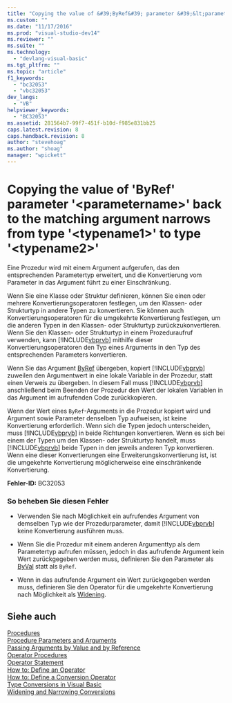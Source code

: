 ```yaml
---
title: "Copying the value of &#39;ByRef&#39; parameter &#39;&lt;parametername&gt;&#39; back to the matching argument narrows from type &#39;&lt;typename1&gt;&#39; to type &#39;&lt;typename2&gt;&#39; | Microsoft Docs"
ms.custom: ""
ms.date: "11/17/2016"
ms.prod: "visual-studio-dev14"
ms.reviewer: ""
ms.suite: ""
ms.technology: 
  - "devlang-visual-basic"
ms.tgt_pltfrm: ""
ms.topic: "article"
f1_keywords: 
  - "bc32053"
  - "vbc32053"
dev_langs: 
  - "VB"
helpviewer_keywords: 
  - "BC32053"
ms.assetid: 281564b7-99f7-451f-b10d-f985e831bb25
caps.latest.revision: 8
caps.handback.revision: 8
author: "stevehoag"
ms.author: "shoag"
manager: "wpickett"
---
```

# Copying the value of &#39;ByRef&#39; parameter &#39;&lt;parametername&gt;&#39; back to the matching argument narrows from type &#39;&lt;typename1&gt;&#39; to type &#39;&lt;typename2&gt;&#39;
Eine Prozedur wird mit einem Argument aufgerufen, das den entsprechenden Parametertyp erweitert, und die Konvertierung vom Parameter in das Argument führt zu einer Einschränkung.  
  
 Wenn Sie eine Klasse oder Struktur definieren, können Sie einen oder mehrere Konvertierungsoperatoren festlegen, um den Klassen\- oder Strukturtyp in andere Typen zu konvertieren.  Sie können auch Konvertierungsoperatoren für die umgekehrte Konvertierung festlegen, um die anderen Typen in den Klassen\- oder Strukturtyp zurückzukonvertieren.  Wenn Sie den Klassen\- oder Strukturtyp in einem Prozeduraufruf verwenden, kann [!INCLUDE[vbprvb](../../../csharp/programming-guide/concepts/linq/includes/vbprvb_md.md)] mithilfe dieser Konvertierungsoperatoren den Typ eines Arguments in den Typ des entsprechenden Parameters konvertieren.  
  
 Wenn Sie das Argument [ByRef](../../../visual-basic/language-reference/modifiers/byref.md) übergeben, kopiert [!INCLUDE[vbprvb](../../../csharp/programming-guide/concepts/linq/includes/vbprvb_md.md)] zuweilen den Argumentwert in eine lokale Variable in der Prozedur, statt einen Verweis zu übergeben.  In diesem Fall muss [!INCLUDE[vbprvb](../../../csharp/programming-guide/concepts/linq/includes/vbprvb_md.md)] anschließend beim Beenden der Prozedur den Wert der lokalen Variablen in das Argument im aufrufenden Code zurückkopieren.  
  
 Wenn der Wert eines `ByRef`\-Arguments in die Prozedur kopiert wird und Argument sowie Parameter denselben Typ aufweisen, ist keine Konvertierung erforderlich.  Wenn sich die Typen jedoch unterscheiden, muss [!INCLUDE[vbprvb](../../../csharp/programming-guide/concepts/linq/includes/vbprvb_md.md)] in beide Richtungen konvertieren.  Wenn es sich bei einem der Typen um den Klassen\- oder Strukturtyp handelt, muss [!INCLUDE[vbprvb](../../../csharp/programming-guide/concepts/linq/includes/vbprvb_md.md)] beide Typen in den jeweils anderen Typ konvertieren.  Wenn eine dieser Konvertierungen eine Erweiterungskonvertierung ist, ist die umgekehrte Konvertierung möglicherweise eine einschränkende Konvertierung.  
  
 **Fehler\-ID:** BC32053  
  
### So beheben Sie diesen Fehler  
  
-   Verwenden Sie nach Möglichkeit ein aufrufendes Argument von demselben Typ wie der Prozedurparameter, damit [!INCLUDE[vbprvb](../../../csharp/programming-guide/concepts/linq/includes/vbprvb_md.md)] keine Konvertierung ausführen muss.  
  
-   Wenn Sie die Prozedur mit einem anderen Argumenttyp als dem Parametertyp aufrufen müssen, jedoch in das aufrufende Argument kein Wert zurückgegeben werden muss, definieren Sie den Parameter als [ByVal](../../../visual-basic/language-reference/modifiers/byval.md) statt als `ByRef`.  
  
-   Wenn in das aufrufende Argument ein Wert zurückgegeben werden muss, definieren Sie den Operator für die umgekehrte Konvertierung nach Möglichkeit als [Widening](../../../visual-basic/language-reference/modifiers/widening.md).  
  
## Siehe auch  
 [Procedures](../../../visual-basic/programming-guide/language-features/procedures/index.md)   
 [Procedure Parameters and Arguments](../../../visual-basic/programming-guide/language-features/procedures/procedure-parameters-and-arguments.md)   
 [Passing Arguments by Value and by Reference](../../../visual-basic/programming-guide/language-features/procedures/passing-arguments-by-value-and-by-reference.md)   
 [Operator Procedures](../../../visual-basic/programming-guide/language-features/procedures/operator-procedures.md)   
 [Operator Statement](../../../visual-basic/language-reference/statements/operator-statement.md)   
 [How to: Define an Operator](../../../visual-basic/programming-guide/language-features/procedures/how-to-define-an-operator.md)   
 [How to: Define a Conversion Operator](../../../visual-basic/programming-guide/language-features/procedures/how-to-define-a-conversion-operator.md)   
 [Type Conversions in Visual Basic](../../../visual-basic/programming-guide/language-features/data-types/type-conversions.md)   
 [Widening and Narrowing Conversions](../../../visual-basic/programming-guide/language-features/data-types/widening-and-narrowing-conversions.md)